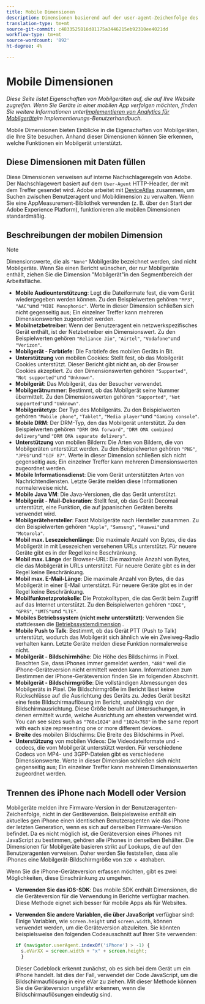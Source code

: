 ```yaml
---
title: Mobile Dimensionen
description: Dimensionen basierend auf der user-agent-Zeichenfolge des Geräts.
translation-type: tm+mt
source-git-commit: c4833525816d81175a3446215eb92310ee4021dd
workflow-type: tm+mt
source-wordcount: '892'
ht-degree: 4%

---
```



# Mobile Dimensionen

*Diese Seite listet Eigenschaften von Mobilgeräten auf, die auf Ihre Website zugreifen. Wenn Sie Geräte in einer mobilen App verfolgen möchten, finden Sie weitere Informationen unter[Implementieren von Analytics für Mobilgeräte](/help/implement/mobile-device-sdk.md)im Implementierungs-Benutzerhandbuch.*

Mobile Dimensionen bieten Einblicke in die Eigenschaften von Mobilgeräten, die Ihre Site besuchen. Anhand dieser Dimensionen können Sie erkennen, welche Funktionen ein Mobilgerät unterstützt.

## Diese Dimensionen mit Daten füllen

Diese Dimensionen verweisen auf interne Nachschlageregeln von Adobe. Der Nachschlagewert basiert auf dem `User-Agent` HTTP-Header, der mit dem Treffer gesendet wird. Adobe arbeitet mit [DeviceAtlas](https://deviceatlas.com/) zusammen, um Suchen zwischen Benutzeragent und Mobildimension zu verwalten. Wenn Sie eine AppMeasurement-Bibliothek verwenden (z. B. über den Start der Adobe Experience Platform), funktionieren alle mobilen Dimensionen standardmäßig.

## Beschreibungen der mobilen Dimension

>[!NOTE]
>
>Dimensionswerte, die als `"None"` Mobilgeräte bezeichnet werden, sind nicht Mobilgeräte. Wenn Sie einen Bericht wünschen, der nur Mobilgeräte enthält, ziehen Sie die Dimension &quot;Mobilgerät&quot;in den Segmentbereich der Arbeitsfläche.

* **Mobile Audiounterstützung**: Legt die Dateiformate fest, die vom Gerät wiedergegeben werden können. Zu den Beispielwerten gehören `"MP3"`, `"AAC"`und `"MIDI Monophonic"`. Werte in dieser Dimension schließen sich nicht gegenseitig aus; Ein einzelner Treffer kann mehreren Dimensionswerten zugeordnet werden.
* **Mobilnetzbetreiber**: Wenn der Benutzeragent ein netzwerkspezifisches Gerät enthält, ist der Netzbetreiber ein Dimensionswert. Zu den Beispielwerten gehören `"Reliance Jio"`, `"Airtel"`, `"Vodafone"`und `"Verizon"`.
* **Mobilgerät - Farbtiefe**: Die Farbtiefe des mobilen Geräts in Bit.
* **Unterstützung** von mobilen Cookies: Stellt fest, ob das Mobilgerät Cookies unterstützt. Dieser Bericht gibt nicht an, ob der Browser Cookies akzeptiert. Zu den Dimensionswerten gehören `"Supported"`, `"Not supported"`und `"Unknown"`.
* **Mobilgerät**: Das Mobilgerät, das der Besucher verwendet.
* **Mobilgerätnummer**: Bestimmt, ob das Mobilgerät seine Nummer übermittelt. Zu den Dimensionswerten gehören `"Supported"`, `"Not supported"`und `"Unknown"`.
* **Mobilgerätetyp**: Der Typ des Mobilgeräts. Zu den Beispielwerten gehören `"Mobile phone"`, `"Tablet"`, `"Media player"`und `"Gaming console"`.
* **Mobile DRM**: Der DRM-Typ, den das Mobilgerät unterstützt. Zu den Beispielwerten gehören `"DRM OMA forward"`, `"DRM OMA combined delivery"`und `"DRM OMA separate delivery"`.
* **Unterstützung** von mobilen Bildern: Die Arten von Bildern, die von Mobilgeräten unterstützt werden. Zu den Beispielwerten gehören `"PNG"`, `"JPEG"`und `"GIF 87"`. Werte in dieser Dimension schließen sich nicht gegenseitig aus; Ein einzelner Treffer kann mehreren Dimensionswerten zugeordnet werden.
* **Mobile Informationsdienst**: Die vom Gerät unterstützten Arten von Nachrichtendiensten. Letzte Geräte melden diese Informationen normalerweise nicht.
* **Mobile Java VM**: Die Java-Versionen, die das Gerät unterstützt.
* **Mobilgerät - Mail-Dekoration**: Stellt fest, ob das Gerät Decomail unterstützt, eine Funktion, die auf japanischen Geräten bereits verwendet wird.
* **Mobilgerätehersteller**: Fasst Mobilgeräte nach Hersteller zusammen. Zu den Beispielwerten gehören `"Apple"`, `"Samsung"`, `"Huawei"`und `"Motorola"`.
* **Mobil max. Lesezeichenlänge**: Die maximale Anzahl von Bytes, die das Mobilgerät in mit Lesezeichen versehenen URLs unterstützt. Für neuere Geräte gibt es in der Regel keine Beschränkung.
* **Mobil max. Länge** der Browser-URL: Die maximale Anzahl von Bytes, die das Mobilgerät in URLs unterstützt. Für neuere Geräte gibt es in der Regel keine Beschränkung.
* **Mobil max. E-Mail-Länge**: Die maximale Anzahl von Bytes, die das Mobilgerät in einer E-Mail unterstützt. Für neuere Geräte gibt es in der Regel keine Beschränkung.
* **Mobilfunknetzprotokolle**: Die Protokolltypen, die das Gerät beim Zugriff auf das Internet unterstützt. Zu den Beispielwerten gehören `"EDGE"`, `"GPRS"`, `"UMTS"`und `"LTE"`.
* **Mobiles Betriebssystem (nicht mehr unterstützt)**: Verwenden Sie stattdessen die [Betriebssystemdimension](operating-systems.md) .
* **Mobile Push to Talk**: Bestimmt, ob das Gerät PTT (Push to Talk) unterstützt, wodurch das Mobilgerät sich ähnlich wie ein Zweiweg-Radio verhalten kann. Letzte Geräte melden diese Funktion normalerweise nicht.
* **Mobilgerät - Bildschirmhöhe**: Die Höhe des Bildschirms in Pixel. Beachten Sie, dass iPhones immer gemeldet werden, `"480"` weil die iPhone-Geräteversion nicht ermittelt werden kann. Informationen zum Bestimmen der iPhone-Geräteversion finden Sie im folgenden Abschnitt.
* **Mobilgerät - Bildschirmgröße**: Die vollständigen Abmessungen des Mobilgeräts in Pixel. Die Bildschirmgröße im Bericht lässt keine Rückschlüsse auf die Ausrichtung des Geräts zu. Jedes Gerät besitzt eine feste Bildschirmauflösung im Bericht, unabhängig von der Bildschirmausrichtung. Diese Größe beruht auf Untersuchungen, in denen ermittelt wurde, welche Ausrichtung am ehesten verwendet wird. You can see sizes such as `"768x1024"` and `"1024x768"` in the same report with each size representing one or more different devices.
* **Breite** des mobilen Bildschirms: Die Breite des Bildschirms in Pixel.
* **Unterstützung** von mobilen Videos: Die Videodateiformate und -codecs, die vom Mobilgerät unterstützt werden. Für verschiedene Codecs von MP4- und 3GPP-Dateien gibt es verschiedene Dimensionswerte. Werte in dieser Dimension schließen sich nicht gegenseitig aus; Ein einzelner Treffer kann mehreren Dimensionswerten zugeordnet werden.

## Trennen des iPhone nach Modell oder Version

Mobilgeräte melden ihre Firmware-Version in der Benutzeragenten-Zeichenfolge, nicht in der Geräteversion. Beispielsweise enthält ein aktuelles gen iPhone einen identischen Benutzeragenten wie das iPhone der letzten Generation, wenn es sich auf derselben Firmware-Version befindet. Da es nicht möglich ist, die Geräteversion eines iPhones mit JavaScript zu bestimmen, gehören alle iPhones in denselben Behälter. Die Dimensionen für Mobilgeräte basieren strikt auf Lookups, die auf den Benutzeragenten verweisen. Daher werden Sie feststellen, dass alle iPhones eine Mobilgerät-Bildschirmgröße von `320 x 480`haben.

Wenn Sie die iPhone-Geräteversion erfassen möchten, gibt es zwei Möglichkeiten, diese Einschränkung zu umgehen.

* **Verwenden Sie das iOS-SDK**: Das mobile SDK enthält Dimensionen, die die Geräteversion für die Verwendung in Berichte verfügbar machen. Diese Methode eignet sich besser für mobile Apps als für Websites.
* **Verwenden Sie andere Variablen, die über JavaScript** verfügbar sind: Einige Variablen, wie `screen.height` und `screen.width`, können verwendet werden, um die Geräteversion abzuleiten. Sie könnten beispielsweise den folgenden Codeausschnitt auf Ihrer Site verwenden:

   ```js
   if (navigator.userAgent.indexOf('iPhone') > -1) {
     s.eVarXX = screen.width + "x" + screen.height;
     }
   ```

   Dieser Codeblock erkennt zunächst, ob es sich bei dem Gerät um ein iPhone handelt. Ist dies der Fall, verwendet der Code JavaScript, um die Bildschirmauflösung in eine eVar zu ziehen. Mit dieser Methode können Sie die Geräteversion ungefähr erkennen, wenn die Bildschirmauflösungen eindeutig sind.
